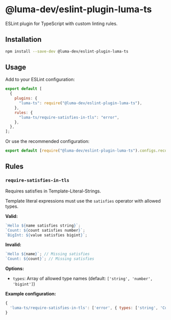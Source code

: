 # @luma-dev/eslint-plugin-luma-ts

ESLint plugin for TypeScript with custom linting rules.

## Installation

```bash
npm install --save-dev @luma-dev/eslint-plugin-luma-ts
```

## Usage

Add to your ESLint configuration:

```javascript
export default [
  {
    plugins: {
      "luma-ts": require("@luma-dev/eslint-plugin-luma-ts"),
    },
    rules: {
      "luma-ts/require-satisfies-in-tls": "error",
    },
  },
];
```

Or use the recommended configuration:

```javascript
export default [require("@luma-dev/eslint-plugin-luma-ts").configs.recommended];
```

## Rules

### `require-satisfies-in-tls`

Requires satisfies in Template-Literal-Strings.

Template literal expressions must use the `satisfies` operator with allowed types.

**Valid:**

```typescript
`Hello ${name satisfies string}`;
`Count: ${count satisfies number}`;
`BigInt: ${value satisfies bigint}`;
```

**Invalid:**

```typescript
`Hello ${name}`; // Missing satisfies
`Count: ${count}`; // Missing satisfies
```

**Options:**

- `types`: Array of allowed type names (default: `['string', 'number', 'bigint']`)

**Example configuration:**

```javascript
{
  'luma-ts/require-satisfies-in-tls': ['error', { types: ['string', 'CustomType'] }]
}
```
